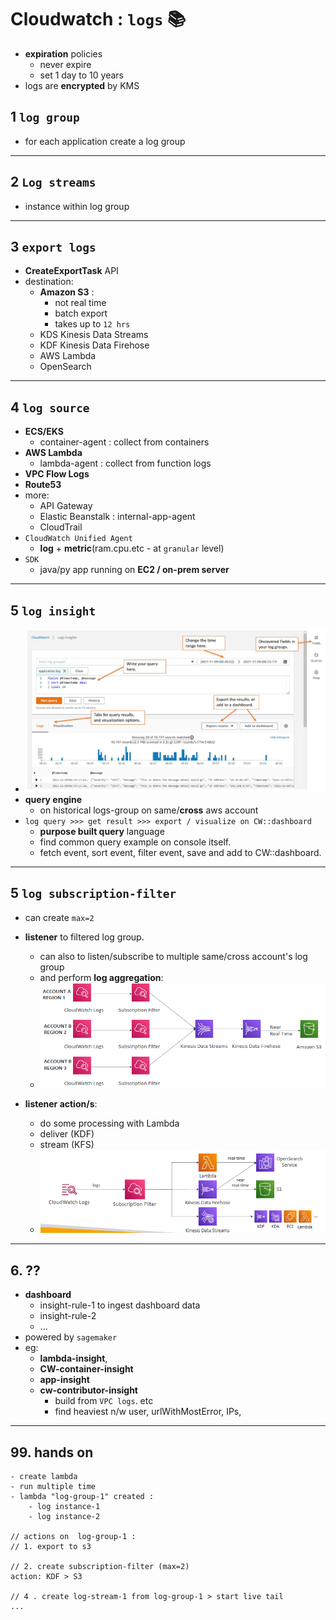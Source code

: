 # Cloudwatch : `logs` :books:
- **expiration** policies
  - never expire
  - set 1 day to 10 years
- logs are **encrypted** by KMS

## 1 `log group`
- for each application create a log group

---
## 2 `Log streams`
- instance within log group

---
## 3 `export logs`
- **CreateExportTask** API
- destination:
  - **Amazon S3** : 
    - not real time
    - batch export 
    - takes up to `12 hrs`
  - KDS Kinesis Data Streams
  - KDF Kinesis Data Firehose
  - AWS Lambda
  - OpenSearch

---
## 4 `log source`
- **ECS/EKS**
  - container-agent : collect from containers
- **AWS Lambda**
  - lambda-agent : collect from function logs 
- **VPC Flow Logs**
- **Route53** 
- more:
  - API Gateway
  - Elastic Beanstalk : internal-app-agent
  - CloudTrail 
- `CloudWatch Unified Agent`
  - **log** + **metric**(ram.cpu.etc - at `granular` level)
- `SDK`
  - java/py app running on **EC2 / on-prem server** 
      

---
## 5 `log insight`
- ![img.png](img.png)
- **query engine**
  - on historical logs-group on same/**cross**  aws account
- `log query >>> get result >>> export / visualize on CW::dashboard`
  - **purpose built query** language
  - find common query example on console itself.
  - fetch event, sort event, filter event, save and add to CW::dashboard.
  


---
## 5 `log subscription-filter`
- can create `max=2`
- **listener** to filtered log group.
  - can also to listen/subscribe to multiple same/cross account's log group 
  - and perform **log aggregation**:
  - ![img_2.png](../99_img/cw/cw-1/img_2.png)
  
- **listener action/s**:
  - do some processing with Lambda
  - deliver (KDF)
  - stream (KFS)
  - ![img_1.png](../99_img/cw/cw-1/img_1.png)

--- 
## 6. ??
- **dashboard**
  - insight-rule-1 to ingest dashboard data
  - insight-rule-2
  - ...
- powered by `sagemaker`
- eg:
  - **lambda-insight**,
  - **CW-container-insight**
  - **app-insight**
  - **cw-contributor-insight**
    - build from `VPC logs`. etc
    - find heaviest n/w user, urlWithMostError, IPs,

---
## 99. hands on
```
- create lambda 
- run multiple time
- lambda "log-group-1" created :
    - log instance-1
    - log instance-2
    
// actions on  log-group-1 :
// 1. export to s3

// 2. create subscription-filter (max=2)
action: KDF > S3
    
// 4 . create log-stream-1 from log-group-1 > start live tail
...
```
